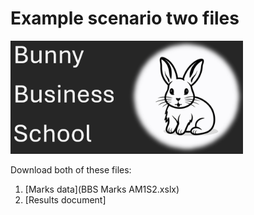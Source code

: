 # Example scenario two files

![Bunny business school logo](bbs.png)

Download both of these files:

1. [Marks data](BBS Marks AM1S2.xslx)
1. [Results document]

